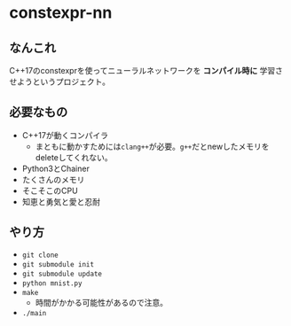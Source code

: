 # constexpr-nn

## なんこれ

C++17のconstexprを使ってニューラルネットワークを **コンパイル時に** 学習させようというプロジェクト。

## 必要なもの

- C++17が動くコンパイラ
    - まともに動かすためには`clang++`が必要。`g++`だとnewしたメモリをdeleteしてくれない。
- Python3とChainer
- たくさんのメモリ
- そこそこのCPU
- 知恵と勇気と愛と忍耐

## やり方

- `git clone`
- `git submodule init`
- `git submodule update`
- `python mnist.py`
- `make`
    - 時間がかかる可能性があるので注意。
- `./main`


